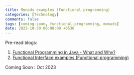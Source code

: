 ```yaml
--- 
title: Monads examples (Functional programming)
categories: [Technology]
comments: false
tags: [coming-soon, functional-programming, monads]
date: 2023-10-30 00:00:00 +0530
---
```


Pre-read blogs:
1. [Functional Programming in Java - What and Why?](../functional-programming-in-java-what-and-why)
2. [Functional Interface examples (Functional programming)](../functional-programming-in-java-examples)

 Coming Soon : Oct 2023